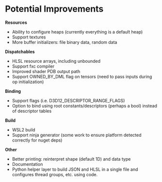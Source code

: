 # Potential Improvements

**Resources**
- Ability to configure heaps (currently everything is a default heap)
- Support textures
- More buffer initializers: file binary data, random data

**Dispatchables**
- HLSL resource arrays, including unbounded
- Support fxc compiler
- Improved shader PDB output path
- Support OWNED_BY_DML flag on tensors (need to pass inputs during op initialization)

**Binding**
- Support flags (i.e. D3D12_DESCRIPTOR_RANGE_FLAGS)
- Option to bind using root constants/descriptors (perhaps a bool) instead of descriptor tables

**Build**
- WSL2 build
- Support ninja generator (some work to ensure platform detected correctly for nuget deps)

**Other**
- Better printing: reinterpret shape (default 1D) and data type
- Documentation
- Python helper layer to build JSON and HLSL in a single file and configures thread groups, etc. using code.